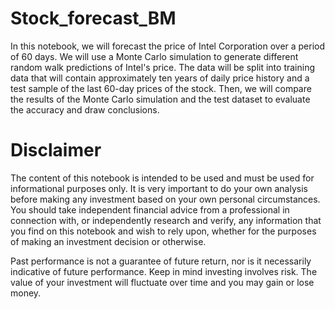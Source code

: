 # Stock_forecast_BM
 In this notebook, we will forecast the price of Intel Corporation over a period of 60 days. We will use a Monte Carlo simulation to generate different random walk predictions of Intel's price. The data will be split into training data that will contain approximately ten years of daily price history and a test sample of the last 60-day prices of the stock. Then, we will compare the results of the Monte Carlo simulation and the test dataset to evaluate the accuracy and draw conclusions.
 
 # Disclaimer
The content of this notebook is intended to be used and must be used for informational purposes only. It is very important to do your own analysis before making any investment based on your own personal circumstances. You should take independent financial advice from a professional in connection with, or independently research and verify, any information that you find on this notebook and wish to rely upon, whether for the purposes of making an investment decision or otherwise.

Past performance is not a guarantee of future return, nor is it necessarily indicative of future performance. Keep in mind investing involves risk. The value of your investment will fluctuate over time and you may gain or lose money. 
